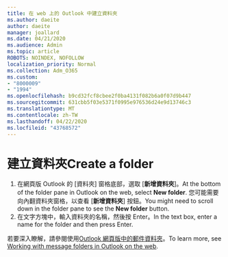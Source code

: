 ```yaml
---
title: 在 web 上的 Outlook 中建立資料夾
ms.author: daeite
author: daeite
manager: joallard
ms.date: 04/21/2020
ms.audience: Admin
ms.topic: article
ROBOTS: NOINDEX, NOFOLLOW
localization_priority: Normal
ms.collection: Adm_O365
ms.custom:
- "8000009"
- "1994"
ms.openlocfilehash: b9cd32fcf8cbee2f0ba4131f082b6a0f07d9b447
ms.sourcegitcommit: 631cbb5f03e5371f0995e976536d24e9d13746c3
ms.translationtype: MT
ms.contentlocale: zh-TW
ms.lasthandoff: 04/22/2020
ms.locfileid: "43768572"
---
```

# <a name="create-a-folder"></a><span data-ttu-id="2efe5-102">建立資料夾</span><span class="sxs-lookup"><span data-stu-id="2efe5-102">Create a folder</span></span>

1. <span data-ttu-id="2efe5-103">在網頁版 Outlook 的 [資料夾] 窗格底部，選取 [**新增資料夾**]。</span><span class="sxs-lookup"><span data-stu-id="2efe5-103">At the bottom of the folder pane in Outlook on the web, select **New folder**.</span></span> <span data-ttu-id="2efe5-104">您可能需要向內翻資料夾窗格，以查看 [**新增資料夾**] 按鈕。</span><span class="sxs-lookup"><span data-stu-id="2efe5-104">You might need to scroll down in the folder pane to see the **New folder** button.</span></span>
1. <span data-ttu-id="2efe5-105">在文字方塊中，輸入資料夾的名稱，然後按 Enter。</span><span class="sxs-lookup"><span data-stu-id="2efe5-105">In the text box, enter a name for the folder and then press Enter.</span></span>

<span data-ttu-id="2efe5-106">若要深入瞭解，請參閱使用[Outlook 網頁版中的郵件資料夾](https://support.office.com/article/ae0f10d6-54e7-4f29-acd3-78cdc3fdcb9f)。</span><span class="sxs-lookup"><span data-stu-id="2efe5-106">To learn more, see [Working with message folders in Outlook on the web](https://support.office.com/article/ae0f10d6-54e7-4f29-acd3-78cdc3fdcb9f).</span></span>